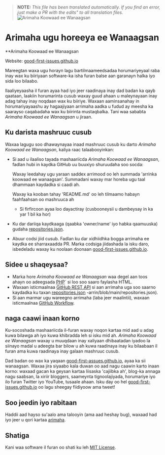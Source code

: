 >**NOTE:** _This file has been translated automatically. If you find an error, just make a PR with the edits" to all translation files._
![Arimaha Koowaad ee Wanaagsan](../assets/github/social-preview.png)

# Arimaha ugu horeeya ee Wanaagsan

**Arimaha Koowaad ee Wanaagsan

Website: [good-first-issues.github.io](https://good-first-issues.github.io)

Mareegtan waxa ugu horayn lagu bartilmaameedsadaa horumariyeyaal raba inay wax ku biiriyaan software-ka isha furan balse aan garanayn halka iyo sida loo bilaabo.

Ilaaliyeyaasha il furan ayaa had iyo jeer raadinaya inay dad badan ka qayb qaataan, laakiin horumarinta cusub waxay guud ahaan u maleynayaan inay adag tahay inay noqdaan wax ku biiriye. Waxaan aaminsanahay in horumariyayaashu ay hagaajiyaan arrimaha aadka u fudud ay meesha ka saarayso caqabadaha wax ku biirinta mustaqbalka. Tani waa sababta *Arimaha Koowaad ee Wanaagsan* u jiraan.

## Ku darista mashruuc cusub

Waxaa lagugu soo dhawaynayaa inaad mashruuc cusub ku darto *Arimaha Koowaad ee Wanaagsan*, kaliya raac talaabooyinkan:

- Si aad u ilaaliso tayada mashaariicda *Arimaha Koowaad ee Wanaagsan*, fadlan hubi in kaydka GitHub uu buuxiyo shuruudaha soo socda:

     Waxay leedahay ugu yaraan saddex arrimood oo leh summada 'arrinka koowaad ee wanaagsan'. Summadani waxay mar horeba ugu taal dhammaan kaydadka si caadi ah.

     Waxay ka kooban tahay 'README.md' oo leh tilmaamo habayn faahfaahsan oo mashruuca ah

     - Si firfircoon ayaa loo dayactiray (cusbooneysii u dambeysay in ka yar 1 bil ka hor)

- Ku dar dariiqa kaydkaaga (qaabka 'owner/name' iyo habka qaamuuska) gudaha [repositories.json](https://github.com/gomzyakov/good-first-issue/blob/main/repositories.json).

- Abuur codsi jiid cusub. Fadlan ku dar xidhiidhka bogga arrimaha ee kaydka ee sharraxaadda PR. Marka codsiga jiidashada la isku daro, isbedeladu waxay ku noolaan doonaan [good-first-issues.github.io](https://good-first-issues.github.io).

## Sidee u shaqeysaa?

- Marka hore *Arimaha Koowaad ee Wanaagsan* waa degel aan toos ahayn oo adeegsada [PHP](https://www.php.net)` si loo soo saaro faylasha HTML.
- Waxaan isticmaalnaa [GitHub REST API](https://docs.github.com/en/rest) si aan arrimaha uga soo saarno kaydadka ku taxan [repositories.json](https://github.com/gomzyakov/good-first) -arrin/blob/main/repositories.json).
- Si aan marmar ugu wareegno arrimaha (laba jeer maalintii), waxaan isticmaalnaa [GitHub Workflow](https://docs.github.com/en/actions/using-workflows).

## naga caawi inaan korno

Ku-socoshada mashaariicda il-furan waxay noqon kartaa mid aad u adag kuwa bilawga ah iyo kuwa khibradda leh si isku mid ah. *Arimaha Koowaad ee Wanaagsan* waxay u muuqdaan inay xaliyaan dhibaatadan iyadoo la siinayo madal u adeegta bar bilow u ah kuwa raadinaya inay ku bilaabaan il furan ama kuwa raadinaya inay galaan mashruuc cusub.

Dad badan oo wax ka yaqaan [good-first-assues.github.io](https://good-first-issues.github.io), ayaa ka sii wanaagsan. Waxaa jira siyaabo kala duwan oo aad nagu caawin karto inaan korno: waxaad gacan ka geysan kartaa liisaska 'cajiibka ah', blog-ka annaga nagu saabsan, la xiriir bloggers, saameynta tignoolajiyada, horumariye iyo ilo furan Twitter iyo YouTube, tusaale ahaan. Isku day oo hel [good-first-issues.github.io](https://good-first-issues.github.io) oo lagu sheegay fiidiyoow ama tweet!

## Soo jeedin iyo rabitaan

Haddii aad hayso su'aalo ama talooyin (ama aad heshay bug), waxaad had iyo jeer u qori kartaa [arimaha](https://github.com/good-first-issues/good-first-issues.github.io/issues).

## Shatiga

Kani waa software il furan oo shati ku leh [MIT License](https://github.com/good-first-issues/good-first-issues.github.io/blob/main/LICENSE).
